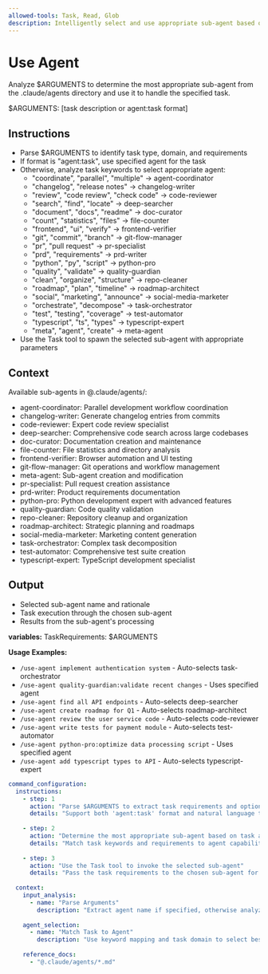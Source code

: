 ```yaml
---
allowed-tools: Task, Read, Glob
description: Intelligently select and use appropriate sub-agent based on task requirements
---
```


# Use Agent

Analyze $ARGUMENTS to determine the most appropriate sub-agent from the .claude/agents directory and use it to handle the specified task.

$ARGUMENTS: [task description or agent:task format]

## Instructions

- Parse $ARGUMENTS to identify task type, domain, and requirements
- If format is "agent:task", use specified agent for the task
- Otherwise, analyze task keywords to select appropriate agent:
  - "coordinate", "parallel", "multiple" → agent-coordinator
  - "changelog", "release notes" → changelog-writer
  - "review", "code review", "check code" → code-reviewer
  - "search", "find", "locate" → deep-searcher
  - "document", "docs", "readme" → doc-curator
  - "count", "statistics", "files" → file-counter
  - "frontend", "ui", "verify" → frontend-verifier
  - "git", "commit", "branch" → git-flow-manager
  - "pr", "pull request" → pr-specialist
  - "prd", "requirements" → prd-writer
  - "python", "py", "script" → python-pro
  - "quality", "validate" → quality-guardian
  - "clean", "organize", "structure" → repo-cleaner
  - "roadmap", "plan", "timeline" → roadmap-architect
  - "social", "marketing", "announce" → social-media-marketer
  - "orchestrate", "decompose" → task-orchestrator
  - "test", "testing", "coverage" → test-automator
  - "typescript", "ts", "types" → typescript-expert
  - "meta", "agent", "create" → meta-agent
- Use the Task tool to spawn the selected sub-agent with appropriate parameters

## Context

Available sub-agents in @.claude/agents/:
- agent-coordinator: Parallel development workflow coordination
- changelog-writer: Generate changelog entries from commits
- code-reviewer: Expert code review specialist
- deep-searcher: Comprehensive code search across large codebases
- doc-curator: Documentation creation and maintenance
- file-counter: File statistics and directory analysis
- frontend-verifier: Browser automation and UI testing
- git-flow-manager: Git operations and workflow management
- meta-agent: Sub-agent creation and modification
- pr-specialist: Pull request creation assistance
- prd-writer: Product requirements documentation
- python-pro: Python development expert with advanced features
- quality-guardian: Code quality validation
- repo-cleaner: Repository cleanup and organization
- roadmap-architect: Strategic planning and roadmaps
- social-media-marketer: Marketing content generation
- task-orchestrator: Complex task decomposition
- test-automator: Comprehensive test suite creation
- typescript-expert: TypeScript development specialist

## Output

- Selected sub-agent name and rationale
- Task execution through the chosen sub-agent
- Results from the sub-agent's processing

**variables:**
TaskRequirements: $ARGUMENTS

**Usage Examples:**

- `/use-agent implement authentication system` - Auto-selects task-orchestrator
- `/use-agent quality-guardian:validate recent changes` - Uses specified agent
- `/use-agent find all API endpoints` - Auto-selects deep-searcher
- `/use-agent create roadmap for Q1` - Auto-selects roadmap-architect
- `/use-agent review the user service code` - Auto-selects code-reviewer
- `/use-agent write tests for payment module` - Auto-selects test-automator
- `/use-agent python-pro:optimize data processing script` - Uses specified agent
- `/use-agent add typescript types to API` - Auto-selects typescript-expert

```yaml
command_configuration:
  instructions:
    - step: 1
      action: "Parse $ARGUMENTS to extract task requirements and optional agent specification"
      details: "Support both 'agent:task' format and natural language task descriptions"
    
    - step: 2
      action: "Determine the most appropriate sub-agent based on task analysis"
      details: "Match task keywords and requirements to agent capabilities"
    
    - step: 3
      action: "Use the Task tool to invoke the selected sub-agent"
      details: "Pass the task requirements to the chosen sub-agent for execution"
  
  context:
    input_analysis:
      - name: "Parse Arguments"
        description: "Extract agent name if specified, otherwise analyze task type"
    
    agent_selection:
      - name: "Match Task to Agent"
        description: "Use keyword mapping and task domain to select best agent"
    
    reference_docs:
      - "@.claude/agents/*.md"
```